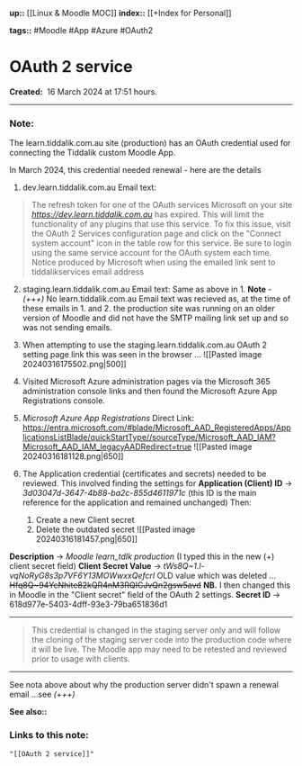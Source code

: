 **up::** [[Linux & Moodle MOC]]
**index::** [[+Index for Personal]]

**tags::** #Moodle #App #Azure #OAuth2 
# OAuth 2 service

**Created:**  16 March 2024 at  17:51 hours.
___
### Note:
The learn.tiddalik.com.au site (production) has an OAuth credential used for connecting the Tiddalik custom Moodle App.

In March 2024, this credential needed renewal - here are the details
1. dev.learn.tiddalik.com.au Email text:
> The refresh token for one of the OAuth services Microsoft on your site *https://dev.learn.tiddalik.com.au* has expired. This will limit the functionality of any plugins that use this service. To fix this issue, visit the OAuth 2 Services configuration page and click on the "Connect system account" icon in the table row for this service. Be sure to login using the same service account for the OAuth system each time.
> Notice produced by Microsoft when using the emailed link sent to tiddalikservices email address

2. staging.learn.tiddalik.com.au Email text:
		Same as above in 1.
**Note** - *(+++)* No learn.tiddalik.com.au Email text was recieved as, at the time of these emails in 1. and 2. the production site was running on an older version of Moodle and did not have the SMTP mailing link set up and so was not sending emails.

3. When attempting to use the staging.learn.tiddalik.com.au OAuth 2 setting page link this was seen in the browser ...
![[Pasted image 20240316175502.png|500]]

4. Visited Microsoft Azure administration pages via the Microsoft 365 administration console links and then found the Microsoft Azure App Registrations console.
5. *Microsoft Azure App Registrations*
	Direct Link:  https://entra.microsoft.com/#blade/Microsoft_AAD_RegisteredApps/ApplicationsListBlade/quickStartType//sourceType/Microsoft_AAD_IAM?Microsoft_AAD_IAM_legacyAADRedirect=true
![[Pasted image 20240316181128.png|650]]

6. The Application credential (certificates and secrets) needed to be reviewed. This involved finding the settings for
		**Application (Client) ID** -> *3d03047d-3647-4b88-ba2c-855d4611971c*
		(this ID is the main reference for the application and remained unchanged)
	Then: 
	1. Create a new Client secret
	2. Delete the outdated secret
![[Pasted image 20240316181457.png|650]]

**Description** -> *Moodle learn_tdlk production* (I typed this in the new (+) client secret field)
**Client Secret Value** -> *tWs8Q~1.l-vqNoRyG8s3p7VF6Y13MOWwxxQefcrI*
	OLD value which was deleted ... ~~Hfq8Q~94YcNhite82kQR4nM3RQICJvQn2gsw5avd~~
	**NB.** I then changed this in Moodle in the "Client secret" field of the OAuth 2 settings.
**Secret ID** -> 618d977e-5403-4dff-93e3-79ba651836d1 

-----------
> This credential is changed in the staging server only and will follow the cloning of the staging server code into the production code where it will be live. The Moodle app may need to be retested and reviewed prior to usage with clients.
___
See nota above about why the production server didn't spawn a renewal email ...see *(+++)*


**See also::** 

### Links to this note:
```query
"[[OAuth 2 service]]"
```

